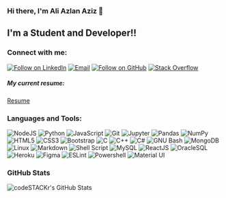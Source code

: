 ### Hi there, I'm Ali Azlan Aziz 👋

## I'm a Student and Developer!!

### Connect with me:
<p align="left">
    <a href="https://www.linkedin.com/in/aliazlanaziz/"><img title="Follow on LinkedIn" src="https://img.shields.io/badge/LinkedIn-0077B5?style=for-the-badge&logo=linkedin&logoColor=white"/></a>
    <a href="mailto:aliazlan2002@gmail.com"><img title="Email" src="https://img.shields.io/badge/Gmail-D14836?style=for-the-badge&logo=gmail&logoColor=white"/></a>
    <a href="https://github.com/AliAzlanAziz"><img title="Follow on GitHub" src="https://img.shields.io/badge/GitHub-100000?style=for-the-badge&logo=github&logoColor=white"/></a>
    <a href="https://stackoverflow.com/users/13270751/ali-azlan"><img title="Stack Overflow" src="https://img.shields.io/badge/Stack%20Overflow-FE7A16?style=for-the-badge&logo=stack%20overflow&logoColor=fff"/></a>
</p>

##### My current resume:
[Resume](https://drive.google.com/file/d/1dK19XbpkjAtxsB9rRwjxwRvzTltVAI6K/view?usp=sharing)

### Languages and Tools:

<p align="left">
<!--     <a href="#"> -->
        <img alt="NodeJS" src="https://img.shields.io/badge/Nodejs-Nodejs?style=for-the-badge&logo=node.js&color=303030"/>
        <img alt="Python" src="https://img.shields.io/badge/python%20-%2314354C.svg?&style=for-the-badge&logo=python&logoColor=white"/>
        <img alt="JavaScript" src="https://img.shields.io/badge/javascript%20-%23323330.svg?&style=for-the-badge&logo=javascript&logoColor=%23F7DF1E"/>
        <img alt="Git" src="https://img.shields.io/badge/git%20-%23F05033.svg?&style=for-the-badge&logo=git&logoColor=white"/>
        <img alt="Jupyter" src="https://img.shields.io/badge/Jupyter%20-%23F37626.svg?&style=for-the-badge&logo=Jupyter&logoColor=white" />
        <img alt="Pandas" src="https://img.shields.io/badge/pandas%20-%23150458.svg?&style=for-the-badge&logo=pandas&logoColor=white" />
        <img alt="NumPy" src="https://img.shields.io/badge/numpy%20-%23013243.svg?&style=for-the-badge&logo=numpy&logoColor=white" />
        <img alt="HTML5" src="https://img.shields.io/badge/html5%20-%23E34F26.svg?&style=for-the-badge&logo=html5&logoColor=white"/>
        <img alt="CSS3" src="https://img.shields.io/badge/css3%20-%231572B6.svg?&style=for-the-badge&logo=css3&logoColor=white"/>
        <img alt="Bootstrap" src="https://img.shields.io/badge/bootstrap%20-%23563D7C.svg?&style=for-the-badge&logo=bootstrap&logoColor=white"/>
        <img alt="C" src="https://img.shields.io/badge/c%20-%2300599C.svg?&style=for-the-badge&logo=c&logoColor=white"/>
        <img alt="C++" src="https://img.shields.io/badge/c++%20-%2300599C.svg?&style=for-the-badge&logo=c%2B%2B&ogoColor=white"/>
        <img alt="C#" src="https://img.shields.io/badge/c%23%20-%23239120.svg?&style=for-the-badge&logo=c-sharp&logoColor=white"/>
        <img alt="GNU Bash" src="https://img.shields.io/badge/gnu%20bash-4EAA25?&style=for-the-badge&logo=gnu%20bash&logoColor=white"/>
        <img alt="MongoDB" src ="https://img.shields.io/badge/MongoDB-%234ea94b.svg?&style=for-the-badge&logo=mongodb&logoColor=white"/>
        <img alt="Linux" src="https://img.shields.io/badge/Ubuntu-E95420?style=for-the-badge&logo=ubuntu&logoColor=white" />
        <img alt="Markdown" src="https://img.shields.io/badge/markdown-%23000000.svg?&style=for-the-badge&logo=markdown&logoColor=white"/>
        <img alt="Shell Script" src="https://img.shields.io/badge/shell_script%20-%23121011.svg?&style=for-the-badge&logo=gnu-bash&logoColor=white"/>
        <img alt='MySQL' src="https://img.shields.io/badge/SQL-MySQL?style=for-the-badge&logo=mysql&color=F29111"/>
        <img alt='ReactJS' src="https://img.shields.io/badge/ReactJS-ReactJS?style=for-the-badge&logo=react&color=303030"/>
        <img alt='OracleSQL' src="https://img.shields.io/badge/OracleSQL-OracleSQL?style=for-the-badge&logo=oracle&color=F80000"/>
        <img alt='Heroku' src="https://img.shields.io/badge/Heroku-Heroku?style=for-the-badge&logo=heroku&color=430098"/>
        <!-- <img alt="Django" src="https://img.shields.io/badge/Django-Django?style=for-the-badge&logo=django&color=092E20"/> -->
        <!-- <img alt="Redis" src="https://img.shields.io/badge/Redis-Redis?style=for-the-badge&logo=redis&color=1a191b"/> -->
        <!-- <img alt="Redux" src="https://img.shields.io/badge/Redux-Redux?style=for-the-badge&logo=redux&logoColor=fff&color=764ABC"/> -->
        <!-- <img alt="TypeScript" src="https://img.shields.io/badge/TypeScript-TypeScript?style=for-the-badge&logo=typescript&logoColor=fff&color=3178C6"/> -->
        <img alt="Figma" src="https://img.shields.io/badge/Figma-Figma?style=for-the-badge&logo=figma&logoColor=fff&color=F24E1E"/>
        <img alt="ESLint" src="https://img.shields.io/badge/ESLint-ESLint?style=for-the-badge&logo=eslint&logoColor=fff&color=4B32C3"/>   
        <img alt="Powershell" src="https://img.shields.io/badge/Powershell-Powershell?style=for-the-badge&logo=powershell&logoColor=fff&color=5391FE"/>
        <img alt="Material UI" src="https://img.shields.io/badge/material%2dui-0081CB?style=for-the-badge&logo=material%2Dui&logoColor=fff&color=0081CB"/>   
<!--     </a> -->
</p>

### GitHub Stats

<img align="left" alt="codeSTACKr's GitHub Stats" src="https://github-readme-stats.codestackr.vercel.app/api?username=AliAzlanAziz&show_icons=true&hide_border=true" />
